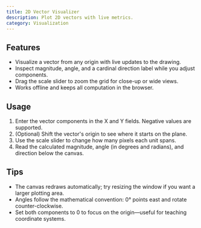 ```yaml
---
title: 2D Vector Visualizer
description: Plot 2D vectors with live metrics.
category: Visualization
---
```


## Features

- Visualize a vector from any origin with live updates to the drawing.
- Inspect magnitude, angle, and a cardinal direction label while you adjust components.
- Drag the scale slider to zoom the grid for close-up or wide views.
- Works offline and keeps all computation in the browser.

## Usage

1. Enter the vector components in the X and Y fields. Negative values are supported.
2. (Optional) Shift the vector's origin to see where it starts on the plane.
3. Use the scale slider to change how many pixels each unit spans.
4. Read the calculated magnitude, angle (in degrees and radians), and direction below the canvas.

## Tips

- The canvas redraws automatically; try resizing the window if you want a larger plotting area.
- Angles follow the mathematical convention: 0° points east and rotate counter-clockwise.
- Set both components to 0 to focus on the origin—useful for teaching coordinate systems.
